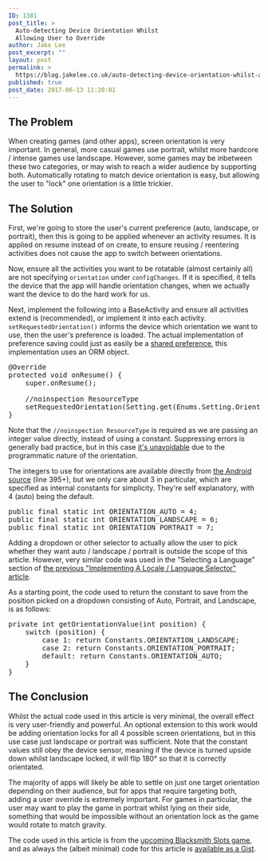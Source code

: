 ```yaml
---
ID: 1381
post_title: >
  Auto-detecting Device Orientation Whilst
  Allowing User to Override
author: Jake Lee
post_excerpt: ""
layout: post
permalink: >
  https://blog.jakelee.co.uk/auto-detecting-device-orientation-whilst-allowing-user-to-override/
published: true
post_date: 2017-06-13 11:20:01
---
```

<h2>The Problem</h2>
When creating games (and other apps), screen orientation is very important. In general, more casual games use portrait, whilst more hardcore / intense games use landscape. However, some games may be inbetween these two categories, or may wish to reach a wider audience by supporting both. Automatically rotating to match device orientation is easy, but allowing the user to "lock" one orientation is a little trickier.
<!--more-->
<h2>The Solution</h2>
First, we're going to store the user's current preference (auto, landscape, or portrait), then this is going to be applied whenever an activity resumes. It is applied on resume instead of on create, to ensure reusing / reentering activities does not cause the app to switch between orientations.

Now, ensure all the activities you want to be rotatable (almost certainly all) are not specifying <code>orientation</code> under <code>configChanges</code>. If it is specified, it tells the device that the app will handle orientation changes, when we actually want the device to do the hard work for us.

Next, implement the following into a BaseActivity and ensure all activities extend is (recommended), or implement it into each activity. <code>setRequestedOrientation()</code> informs the device which orientation we want to use, then the user's preference is loaded. The actual implementation of preference saving could just as easily be a <a href="https://developer.android.com/reference/android/content/SharedPreferences.html" target="_blank" rel="noopener">shared preference</a>, this implementation uses an ORM object.
<pre>@Override
protected void onResume() {
    super.onResume();

    //noinspection ResourceType
    setRequestedOrientation(Setting.get(Enums.Setting.Orientation).getIntValue());
}</pre>
Note that the <code>//noinspection ResourceType</code> is required as we are passing an integer value directly, instead of using a constant. Suppressing errors is generally bad practice, but in this case <a href="https://stackoverflow.com/questions/28557696/how-to-use-activityinfo-screenorientation" target="_blank" rel="noopener">it's unavoidable</a> due to the programmatic nature of the orientation.

The integers to use for orientations are available directly from <a href="https://android.googlesource.com/platform/frameworks/base/+/master/core/java/android/content/pm/ActivityInfo.java" target="_blank" rel="noopener">the Android source</a> (line 395+), but we only care about 3 in particular, which are specified as internal constants for simplicity. They're self explanatory, with 4 (auto) being the default.
<pre>public final static int ORIENTATION_AUTO = 4;
public final static int ORIENTATION_LANDSCAPE = 6;
public final static int ORIENTATION_PORTRAIT = 7;</pre>
Adding a dropdown or other selector to actually allow the user to pick whether they want auto / landscape / portrait is outside the scope of this article. However, very similar code was used in the "Selecting a Language" section of <a href="https://blog.jakelee.co.uk//implementing-a-locale-language-selector/" target="_blank" rel="noopener">the previous "Implementing A Locale / Language Selector" article</a>.

As a starting point, the code used to return the constant to save from the position picked on a dropdown consisting of Auto, Portrait, and Landscape, is as follows:
<pre>private int getOrientationValue(int position) {
    switch (position) {
        case 1: return Constants.ORIENTATION_LANDSCAPE;
        case 2: return Constants.ORIENTATION_PORTRAIT;
        default: return Constants.ORIENTATION_AUTO;
    }
}</pre>
<h2>The Conclusion</h2>
Whilst the actual code used in this article is very minimal, the overall effect is very user-friendly and powerful. An optional extension to this work would be adding orientation locks for all 4 possible screen orientations, but in this use case just landscape or portrait was sufficient. Note that the constant values still obey the device sensor, meaning if the device is turned upside down whilst landscape locked, it will flip 180° so that it is correctly orientated.

The majority of apps will likely be able to settle on just one target orientation depending on their audience, but for apps that require targeting both, adding a user override is extremely important. For games in particular, the user may want to play the game in portrait whilst lying on their side, something that would be impossible without an orientation lock as the game would rotate to match gravity.

The code used in this article is from the <a href="https://www.reddit.com/r/BlacksmithSlots/" target="_blank" rel="noopener">upcoming Blacksmith Slots game</a>, and as always the (albeit minimal) code for this article is <a href="https://gist.github.com/JakeSteam/b9503c46e65088e0e651dc75d9782979" target="_blank" rel="noopener">available as a Gist</a>.
